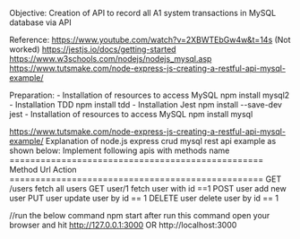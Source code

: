 Objective: 
	Creation of API to record all A1 system transactions in MySQL database via API

Reference:
	https://www.youtube.com/watch?v=2XBWTEbGw4w&t=14s (Not worked)
	https://jestjs.io/docs/getting-started
	https://www.w3schools.com/nodejs/nodejs_mysql.asp
	https://www.tutsmake.com/node-express-js-creating-a-restful-api-mysql-example/

Preparation: 
	- Installation of resources to access MySQL
	  npm install mysql2
	- Installation TDD
	  npm install tdd
	- Installation Jest
	 npm install --save-dev jest
	- Installation of resources to access MySQL
	  npm install mysql


https://www.tutsmake.com/node-express-js-creating-a-restful-api-mysql-example/
Explanation of node.js express crud mysql rest api example as shown below:
Implement following apis with methods name
		=================================================
		Method		Url			Action
		=================================================
		GET			/users		fetch all users
		GET 		user/1		fetch user with id ==1
		POST		user		add new user
		PUT			user		update user by id == 1
		DELETE		user		delete user by id == 1

//run the below command
npm start
after run this command open your browser and hit 
http://127.0.0.1:3000
OR
http://localhost:3000